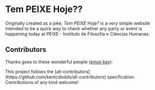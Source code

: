 # Tem PEIXE Hoje??

Originally created as a joke, _Tem PEIXE Hoje?_ is a very simple website intended to be a quick way to check whether any party or event is happening today at PEIXE - Instituto de Filosofia e Ciências Humanas.

## Contributors

Thanks goes to these wonderful people ([emoji key](https://github.com/kentcdodds/all-contributors#emoji-key)):

<!-- ALL-CONTRIBUTORS-LIST:START - Do not remove or modify this section -->
<!-- prettier-ignore-start -->
<!-- markdownlint-disable -->
<!--<table>
  <tbody>
    <tr>
      <td align="center"><a href="https://raphseller.com"><img src="https://avatars1.githubusercontent.com/u/2119933?v=4?s=100" width="100px;" alt="Raphael Mobis Tacla"/><br /><sub><b>Raphael Mobis Tacla</b></sub></a><br /><a href="https://github.com/rmobis/tem-PEIXE-hoje/commits?author=rmobis" title="Code">💻</a> <a href="https://github.com/rmobis/tem-PEIXE-hoje/commits?author=rmobis" title="Documentation">📖</a></td>
      <td align="center"><a href="https://github.com/joeylrnz"><img src="https://avatars2.githubusercontent.com/u/13355856?v=4?s=100" width="100px;" alt="Joseph Lorenzo"/><br /><sub><b>Joseph Lorenzo</b></sub></a><br /><a href="https://github.com/rmobis/tem-PEIXE-hoje/commits?author=joeylrnz" title="Documentation">📖</a> <a href="#ideas-joeylrnz" title="Ideas, Planning, & Feedback">🤔</a></td>
      <td align="center"><a href="https://github.com/cienijr"><img src="https://avatars1.githubusercontent.com/u/7058244?v=4?s=100" width="100px;" alt="José Carlos Cieni Júnior"/><br /><sub><b>José Carlos Cieni Júnior</b></sub></a><br /><a href="#content-cienijr" title="Content">🖋</a></td>
      <td align="center"><a href="https://github.com/flaitt"><img src="https://avatars.githubusercontent.com/u/31012880?v=4?s=100" width="100px;" alt="Fabio Flaitt"/><br /><sub><b>Fabio Flaitt</b></sub></a><br /><a href="#financial-flaitt" title="Financial">💵</a></td>
      <td align="center"><a href="https://github.com/gpspelle"><img src="https://avatars.githubusercontent.com/u/23614373?v=4?s=100" width="100px;" alt="Gabriel Pellegrino da Silva"/><br /><sub><b>Gabriel Pellegrino da Silva</b></sub></a><br /><a href="https://github.com/rmobis/tem-PEIXE-hoje/commits?author=gpspelle" title="Code">💻</a></td>
      <td align="center"><a href="https://linktr.ee/gumbarros"><img src="https://avatars.githubusercontent.com/u/52143624?v=4?s=100" width="100px;" alt="Gustavo Mauricio de Barros"/><br /><sub><b>Gustavo Mauricio de Barros</b></sub></a><br /><a href="https://github.com/rmobis/tem-PEIXE-hoje/commits?author=gumbarros" title="Code">💻</a></td>
    </tr>
  </tbody>
</table>-->


<!-- markdownlint-restore -->
<!-- prettier-ignore-end -->

<!-- ALL-CONTRIBUTORS-LIST:END -->
<!-->
This project follows the [all-contributors](https://github.com/kentcdodds/all-contributors) specification. Contributions of any kind welcome!
